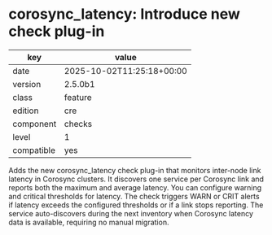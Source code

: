 [//]: # (werk v2)
# corosync_latency: Introduce new check plug-in

key        | value
---------- | ---
date       | 2025-10-02T11:25:18+00:00
version    | 2.5.0b1
class      | feature
edition    | cre
component  | checks
level      | 1
compatible | yes

  Adds the new corosync_latency check plug-in that monitors inter-node link latency in Corosync clusters.
  It discovers one service per Corosync link and reports both the maximum and average latency.
  You can configure warning and critical thresholds for latency.
  The check triggers WARN or CRIT alerts if latency exceeds the configured thresholds or if a link stops reporting.
  The service auto-discovers during the next inventory when Corosync latency data is available, requiring no manual migration.

